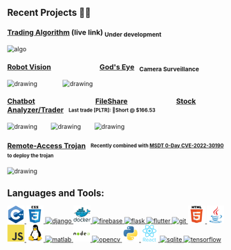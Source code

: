 
## Recent Projects 👨‍💻

### [Trading Algorithm](https://algo.lissan.dev/positions-dashboard) (live link) <sub>Under development</sub>
![algo](https://github.com/LissanKoirala/LissanKoirala/assets/58141138/035dd438-7860-43de-bc73-c92dd1900f0e)



### [Robot Vision](https://github.com/LissanKoirala/Robot-Vision)&nbsp;&nbsp;&nbsp;&nbsp;&nbsp;&nbsp;&nbsp;&nbsp;&nbsp;&nbsp;&nbsp;&nbsp;&nbsp;&nbsp;&nbsp;&nbsp;&nbsp;&nbsp;&nbsp;&nbsp;&nbsp;&nbsp;&nbsp;&nbsp;&nbsp;&nbsp;&nbsp;&nbsp;&nbsp;[God's Eye](https://github.com/LissanKoirala/Gods-Eye)&nbsp;&nbsp;&nbsp;<sub>Camera Surveillance</sub>

<img src="https://user-images.githubusercontent.com/58141138/170552999-43cef768-daed-409f-b6eb-d9cc1a2fb5a2.gif" alt="drawing" height="330"/>&nbsp;&nbsp;&nbsp;&nbsp;&nbsp;&nbsp;&nbsp;&nbsp;&nbsp;&nbsp;&nbsp;&nbsp;&nbsp;&nbsp;&nbsp;<img src="https://github.com/LissanKoirala/Gods-Eye/blob/main/godseye-demo.gif?raw=true" alt="drawing" height="330"/>


### [Chatbot](https://lissankoirala.ml/chatbot)&nbsp;&nbsp;&nbsp;&nbsp;&nbsp;&nbsp;&nbsp;&nbsp;&nbsp;&nbsp;&nbsp;&nbsp;&nbsp;&nbsp;&nbsp;&nbsp;&nbsp;&nbsp;&nbsp;&nbsp;&nbsp;&nbsp;&nbsp;&nbsp;&nbsp;&nbsp;&nbsp;&nbsp;&nbsp;&nbsp;&nbsp;&nbsp;&nbsp;&nbsp;&nbsp;&nbsp;[FileShare](https://fileshare.lissankoirala.ml)&nbsp;&nbsp;&nbsp;&nbsp;&nbsp;&nbsp;&nbsp;&nbsp;&nbsp;&nbsp;&nbsp;&nbsp;&nbsp;&nbsp;&nbsp;&nbsp;&nbsp;&nbsp;&nbsp;&nbsp;&nbsp;&nbsp;&nbsp;&nbsp;&nbsp;&nbsp;&nbsp;&nbsp;&nbsp;[Stock Analyzer/Trader](https://github.com/LissanKoirala/Stock-Analyser-Trader)&nbsp;&nbsp;&nbsp;<sub><sup>Last trade [PLTR]: 🔻Short @ $166.53</sup></sub>


<img src="https://user-images.githubusercontent.com/58141138/171152324-d72c1b2b-e604-4045-b131-52c528386fd3.gif" alt="drawing" height="380"/>&nbsp;&nbsp;&nbsp;&nbsp;&nbsp;&nbsp;&nbsp;&nbsp;<img src="https://user-images.githubusercontent.com/58141138/171152348-bc98d377-f97d-4009-b4a2-4e56deb86f26.gif" alt="drawing" height="380"/>&nbsp;&nbsp;&nbsp;&nbsp;&nbsp;&nbsp;&nbsp;&nbsp;<img src="https://user-images.githubusercontent.com/58141138/171060731-0106af86-9f7c-41a2-8d40-e643bbfb9a8e.gif" alt="drawing" height="380"/>



### [Remote-Access Trojan](https://lissankoirala.ml/projects/remote-access)&nbsp;&nbsp;&nbsp;<sup><sub>Recently combined with [MSDT 0-Day CVE-2022-30190](https://github.com/LissanKoirala/msdt-follina) to deploy the trojan</sub></sub>
<img src="https://github.com/LissanKoirala/LissanKoirala/blob/main/trojan-globe.gif" alt="drawing" with="100"/>





## Languages and Tools:

<p align="left"> <a href="https://www.w3schools.com/cpp/" target="_blank" rel="noreferrer"> <img src="https://raw.githubusercontent.com/devicons/devicon/master/icons/cplusplus/cplusplus-original.svg" alt="cplusplus" width="40" height="40"/> </a> <a href="https://www.w3schools.com/css/" target="_blank" rel="noreferrer"> <img src="https://raw.githubusercontent.com/devicons/devicon/master/icons/css3/css3-original-wordmark.svg" alt="css3" width="40" height="40"/> </a> <a href="https://www.djangoproject.com/" target="_blank" rel="noreferrer"> <img src="https://cdn.worldvectorlogo.com/logos/django.svg" alt="django" width="40" height="40"/> </a> <a href="https://www.docker.com/" target="_blank" rel="noreferrer"> <img src="https://raw.githubusercontent.com/devicons/devicon/master/icons/docker/docker-original-wordmark.svg" alt="docker" width="40" height="40"/> </a> <a href="https://firebase.google.com/" target="_blank" rel="noreferrer"> <img src="https://www.vectorlogo.zone/logos/firebase/firebase-icon.svg" alt="firebase" width="40" height="40"/> </a> <a href="https://flask.palletsprojects.com/" target="_blank" rel="noreferrer"> <img src="https://www.vectorlogo.zone/logos/pocoo_flask/pocoo_flask-icon.svg" alt="flask" width="40" height="40"/> </a> <a href="https://flutter.dev" target="_blank" rel="noreferrer"> <img src="https://www.vectorlogo.zone/logos/flutterio/flutterio-icon.svg" alt="flutter" width="40" height="40"/> </a> <a href="https://git-scm.com/" target="_blank" rel="noreferrer"> <img src="https://www.vectorlogo.zone/logos/git-scm/git-scm-icon.svg" alt="git" width="40" height="40"/> </a> <a href="https://www.w3.org/html/" target="_blank" rel="noreferrer"> <img src="https://raw.githubusercontent.com/devicons/devicon/master/icons/html5/html5-original-wordmark.svg" alt="html5" width="40" height="40"/> </a> <a href="https://www.java.com" target="_blank" rel="noreferrer"> <img src="https://raw.githubusercontent.com/devicons/devicon/master/icons/java/java-original.svg" alt="java" width="40" height="40"/> </a> <a href="https://developer.mozilla.org/en-US/docs/Web/JavaScript" target="_blank" rel="noreferrer"> <img src="https://raw.githubusercontent.com/devicons/devicon/master/icons/javascript/javascript-original.svg" alt="javascript" width="40" height="40"/> </a> <a href="https://www.linux.org/" target="_blank" rel="noreferrer"> <img src="https://raw.githubusercontent.com/devicons/devicon/master/icons/linux/linux-original.svg" alt="linux" width="40" height="40"/> </a> <a href="https://www.mathworks.com/" target="_blank" rel="noreferrer"> <img src="https://upload.wikimedia.org/wikipedia/commons/2/21/Matlab_Logo.png" alt="matlab" width="40" height="40"/> </a> <a href="https://nodejs.org" target="_blank" rel="noreferrer"> <img src="https://raw.githubusercontent.com/devicons/devicon/master/icons/nodejs/nodejs-original-wordmark.svg" alt="nodejs" width="40" height="40"/> </a> <a href="https://opencv.org/" target="_blank" rel="noreferrer"> <img src="https://www.vectorlogo.zone/logos/opencv/opencv-icon.svg" alt="opencv" width="40" height="40"/> </a> <a href="https://www.python.org" target="_blank" rel="noreferrer"> <img src="https://raw.githubusercontent.com/devicons/devicon/master/icons/python/python-original.svg" alt="python" width="40" height="40"/> </a> <a href="https://reactjs.org/" target="_blank" rel="noreferrer"> <img src="https://raw.githubusercontent.com/devicons/devicon/master/icons/react/react-original-wordmark.svg" alt="react" width="40" height="40"/> </a> <a href="https://www.sqlite.org/" target="_blank" rel="noreferrer"> <img src="https://www.vectorlogo.zone/logos/sqlite/sqlite-icon.svg" alt="sqlite" width="40" height="40"/> </a> <a href="https://www.tensorflow.org" target="_blank" rel="noreferrer"> <img src="https://www.vectorlogo.zone/logos/tensorflow/tensorflow-icon.svg" alt="tensorflow" width="40" height="40"/> </a> </p>


